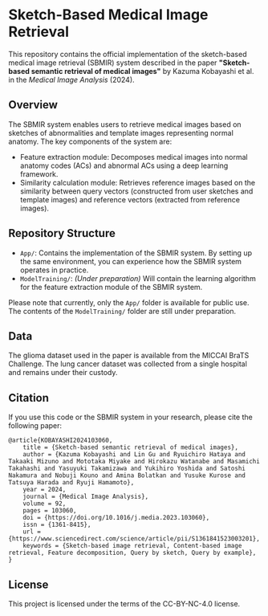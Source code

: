 # Sketch-Based Medical Image Retrieval

This repository contains the official implementation of the sketch-based medical image retrieval (SBMIR) system described in the paper **"Sketch-based semantic retrieval of medical images"** by Kazuma Kobayashi et al. in the _Medical Image Analysis_ (2024).

## Overview

The SBMIR system enables users to retrieve medical images based on sketches of abnormalities and template images representing normal anatomy. The key components of the system are:

- Feature extraction module: Decomposes medical images into normal anatomy codes (ACs) and abnormal ACs using a deep learning framework.
- Similarity calculation module: Retrieves reference images based on the similarity between query vectors (constructed from user sketches and template images) and reference vectors (extracted from reference images).

## Repository Structure

- `App/`: Contains the implementation of the SBMIR system. By setting up the same environment, you can experience how the SBMIR system operates in practice.
- `ModelTraining/`: _(Under preparation)_ Will contain the learning algorithm for the feature extraction module of the SBMIR system.

Please note that currently, only the `App/` folder is available for public use. The contents of the `ModelTraining/` folder are still under preparation.

## Data

The glioma dataset used in the paper is available from the MICCAI BraTS Challenge. The lung cancer dataset was collected from a single hospital and remains under their custody.

## Citation

If you use this code or the SBMIR system in your research, please cite the following paper:

```
@article{KOBAYASHI2024103060,
    title = {Sketch-based semantic retrieval of medical images},
    author = {Kazuma Kobayashi and Lin Gu and Ryuichiro Hataya and Takaaki Mizuno and Mototaka Miyake and Hirokazu Watanabe and Masamichi Takahashi and Yasuyuki Takamizawa and Yukihiro Yoshida and Satoshi Nakamura and Nobuji Kouno and Amina Bolatkan and Yusuke Kurose and Tatsuya Harada and Ryuji Hamamoto},
    year = 2024,
    journal = {Medical Image Analysis},
    volume = 92,
    pages = 103060,
    doi = {https://doi.org/10.1016/j.media.2023.103060},
    issn = {1361-8415},
    url = {https://www.sciencedirect.com/science/article/pii/S1361841523003201},
    keywords = {Sketch-based image retrieval, Content-based image retrieval, Feature decomposition, Query by sketch, Query by example},
}
```

## License

This project is licensed under the terms of the CC-BY-NC-4.0 license.
